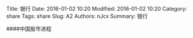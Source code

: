 Title: 银行
Date: 2016-01-02 10:20
Modified: 2016-01-02 10:20
Category: share
Tags: share
Slug: A2
Authors: nJcx
Summary: 银行


####中国股市进程

